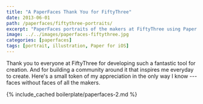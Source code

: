 ```yaml
---
title: "A PaperFaces Thank You for FiftyThree"
date: 2013-06-01
path: /paperfaces/fiftythree-portraits/
excerpt: "PaperFaces portraits of the makers at FiftyThree using Paper for iOS on an iPad."
image: ../../images/paperfaces-fiftythree.jpg
categories: [paperfaces]
tags: [portrait, illustration, Paper for iOS]
---
```


Thank you to everyone at FiftyThree for developing such a fantastic tool for creation. And for building a community around it that inspires me everyday to create. Here's a small token of my appreciation in the only way I know --- faces without faces of all the makers.

{% include_cached boilerplate/paperfaces-2.md %}
